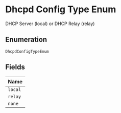
# Dhcpd Config Type Enum

DHCP Server (local) or DHCP Relay (relay)

## Enumeration

`DhcpdConfigTypeEnum`

## Fields

| Name |
|  --- |
| `local` |
| `relay` |
| `none` |

